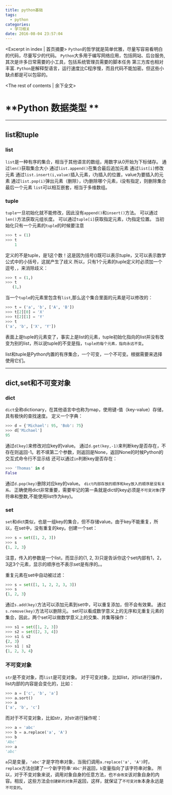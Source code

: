 ```yaml
---
title: python基础
tags:
  - python 
categories:
  - 学习相关
date: 2016-08-04 23:57:04
---
```

<Excerpt in index | 首页摘要> 
``Python``的哲学就是简单优雅，尽量写容易看明白的代码，尽量写少的代码。
``Python``大多用于编写网络应用，包括网站、后台服务,
    其次是许多日常需要的小工具，包括系统管理员需要的脚本任务
    第三方库也相对丰富.
``Python``是解释型语言，运行速度比C程序慢，而且代码不能加密。但这些小缺点都是可以包容的。
<!-- more -->
<The rest of contents | 余下全文>

# **Python 数据类型 ** #

---

## list和tuple ##
### list ###
``list``是一种有序的集合，相当于其他语言的数组，用数字从0开始为下标储存。
通过``len()``获取集合大小
通过``list.append()``在集合最后追加元素
通过``list[i]``修改元素
通过``list.insert(i,value)``插入元素，i为插入的位置，value为要插入的元素
通过``list.pop(i)``弹出元素（删除），i为删除哪个元素，i没有指定，则删除集合最后一个元素
``list``可以相互嵌套，相当于多维数组。

### tuple ###
``tuple``一旦初始化就不能修改，因此没有``append()``和``insert()``方法。
可以通过``len()``方法获取元组长度。
可以通过``tuple[i]``获取指定元素，i为指定位置。
当初始化只有一个元素的``tuple``的时候要注意
```python
>>> t = (1)
>>> t
    1
```
定义的不是tuple，是1这个数！这是因为括号()既可以表示tuple，又可以表示数学公式中的小括号，这就产生了歧义
所以，只有1个元素的tuple定义时必须加一个逗号``,``，来消除歧义：
```python
>>> t = (1,)
>>> t
   (1,)
```
当一个``tuple``的元素里包含有``list``,那么这个集合里面的元素是可以修改的：
```python
>>> t = ('a', 'b', ['A', 'B'])
>>> t[2][0] = 'X'
>>> t[2][1] = 'Y'
>>> t
('a', 'b', ['X', 'Y'])
```
表面上是tuple的元素变了，事实上是list的元素，tuple初始化指向的list并没有改变为别的list，所以说tuple的不变是指，``tuple的每个元素，指向永远不变``。

list和tuple是Python内置的有序集合，一个可变，一个不可变。根据需要来选择使用它们。

---

## dict,set和不可变对象 ##
### dict ###
``dict``全称dictionary，在其他语言中也称为map，使用键-值（key-value）存储，具有极快的查找速度。
定义一个字典：
```Python
>>> d = {'Michael': 95, 'Bob': 75}
>>> d['Michael']
95
```
通过``d[key]``来修改对应key的value。
通过``d.get(key,-1)``来判断key是否存在，不存在则返回-1。若不填第二个参数，则返回是None，返回None的时候Python的交互式命令行不显示结
还可以通过``in``判断key是否存在：
```python
>>> 'Thomas' in d
False
```
通过``d.pop(key)``删除对应key的value。
``dict内部存放的顺序和key放入的顺序是没有关系。``
正确使用dict非常重要，需要牢记的第一条就是dict的key必须是``不可变对象``(字符串和整数,不能使用list作为key)。

### set ###

``set``和dict类似，也是一组key的集合，但不存储value。由于key不能重复，所以，在set中，没有重复的key。创建一个set：
```python
>>> s = set([1, 2, 3])
>>> s
{1, 2, 3}
```
注意，传入的参数是一个list，而显示的{1, 2, 3}只是告诉你这个set内部有1，2，3这3个元素，显示的顺序也不表示set是有序的。。

重复元素在set中自动被过滤：
```python
>>> s = set([1, 1, 2, 2, 3, 3])
>>> s
{1, 2, 3}
```
通过``s.add(key)``方法可以添加元素到set中，可以重复添加，但不会有效果。
通过``s.remove(key)``方法可以删除元。
set可以看成数学意义上的无序和无重复元素的集合，因此，两个set可以做数学意义上的交集、并集等操作：
```python
>>> s1 = set([1, 2, 3])
>>> s2 = set([2, 3, 4])
>>> s1 & s2
{2, 3}
>>> s1 | s2
{1, 2, 3, 4}
```

### 不可变对象 ###

``str``是不变对象，而``list``是可变对象。
对于可变对象，比如list，对list进行操作，list内部的内容是会变化的，比如：
```python
>>> a = ['c', 'b', 'a']
>>> a.sort()
>>> a
['a', 'b', 'c']
```
而对于不可变对象，比如str，对str进行操作呢：
```python
>>> a = 'abc'
>>> b = a.replace('a', 'A')
>>> b
'Abc'
>>> a
'abc'
```
``a``只是变量，``'abc'``才是字符串对象，当我们调用``a.replace('a', 'A')``时，``replace``方法创建了一个新字符串``'Abc'``并返回，``b``变量指向了该字符串对象。
所以，对于不变对象来说，调用对象自身的任意方法，也``不会改变``该对象自身的内容。相反，这些方法会``创建新的对象``并返回，这样，就保证了``不可变对象``本身永远是``不可变的``。

